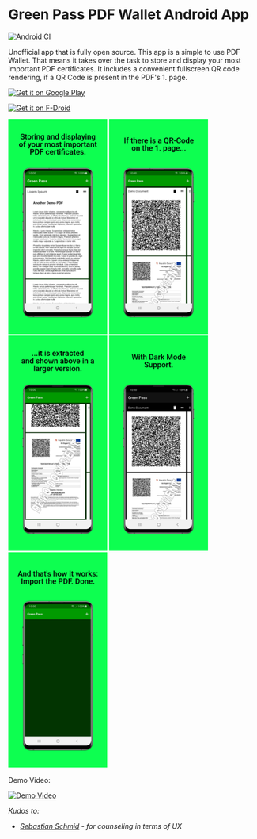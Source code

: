 # Green Pass PDF Wallet Android App
[![Android CI](https://github.com/michaeltroger/greenpass-android/actions/workflows/android.yml/badge.svg)](https://github.com/michaeltroger/greenpass-android/actions/workflows/android.yml)

Unofficial app that is fully open source. This app is a simple to use PDF Wallet.
That means it takes over the task to store and display your most important PDF certificates.
It includes a convenient fullscreen QR code rendering, if a QR Code is present in the PDF's 1. page.


[<img src="https://play.google.com/intl/en_us/badges/static/images/badges/en_badge_web_generic.png"
    alt="Get it on Google Play"
    height="80">](https://play.google.com/store/apps/details?id=com.michaeltroger.gruenerpass&pcampaignid=pcampaignidMKT-Other-global-all-co-prtnr-py-PartBadge-Mar2515-1)
    
[<img src="https://fdroid.gitlab.io/artwork/badge/get-it-on.png"
    alt="Get it on F-Droid"
    height="80">](https://f-droid.org/packages/com.michaeltroger.gruenerpass)


<img src="/fastlane/metadata/android/en-US/images/phoneScreenshots/1_en-US.jpeg" width="200"> <img src="/fastlane/metadata/android/en-US/images/phoneScreenshots/2_en-US.jpeg" width="200"> <img src="/fastlane/metadata/android/en-US/images/phoneScreenshots/3_en-US.jpeg" width="200"> <img src="/fastlane/metadata/android/en-US/images/phoneScreenshots/4_en-US.jpeg" width="200"> <img src="/fastlane/metadata/android/en-US/images/phoneScreenshots/5_en-US.jpeg" width="200">

Demo Video:

[![Demo Video](http://img.youtube.com/vi/I9XmFXCobDE/0.jpg)](http://www.youtube.com/watch?v=I9XmFXCobDE "Video Title")

*Kudos to:*
- *[Sebastian Schmid](https://github.com/da5ebi) - for counseling in terms of UX*
